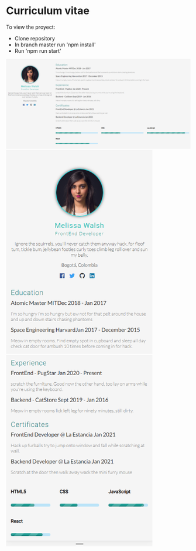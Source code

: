 # Curriculum vitae
To view the proyect:
- Clone repository
- In branch master run 'npm install'
- Run 'npm run start'

<img src="Images/WebDesign.png">
<img src="Images/ResponsiveDesign1.png" width=400>
<img src="Images/ResponsiveDesign2.png" width=400>

